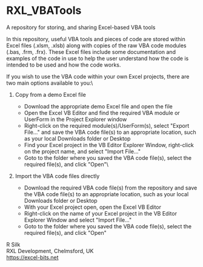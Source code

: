 # RXL_VBATools
A repository for storing, and sharing Excel-based VBA tools

In this repository, useful VBA tools and pieces of code are stored within Excel files (.xlsm, .xlsb) along with copies of the raw VBA code modules (.bas, .frm, .frx). These Excel files include some documentation and examples of the code in use to help the user understand how the code is intended to be used and how the code works.

If you wish to use the VBA code within your own Excel projects, there are two main options available to you:\
1. Copy from a demo Excel file
   * Download the appropriate demo Excel file and open the file
   * Open the Excel VB Editor and find the required VBA module or UserForm in the Project Explorer window
   * Right-click on the required module(s)/UserForm(s), select "Export File..." and save the VBA code file(s) to an appropriate location, such as your local Downloads folder or Desktop
   * Find your Excel project in the VB Editor Explorer Window, right-click on the project name, and select "Import File..."
   * Goto to the folder where you saved the VBA code file(s), select the required file(s), and click "Open"\

2. Import the VBA code files directly
   * Download the required VBA code file(s) from the repository and save the VBA code file(s) to an appropriate location, such as your local Downloads folder or Desktop
   * With your Excel project open, open the Excel VB Editor
   * Right-click on the name of your Excel project in the VB Editor Explorer Window and select "Import File..."
   * Goto to the folder where you saved the VBA code file(s), select the required file(s), and click "Open"


R Silk\
RXL Development, Chelmsford, UK\
https://excel-bits.net
